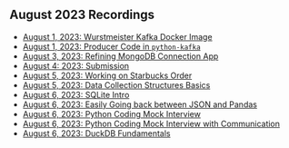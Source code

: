 ## August 2023 Recordings

- [August 1, 2023: Wurstmeister Kafka Docker Image](https://share.getcloudapp.com/rRuzBAD0)
- [August 1, 2023: Producer Code in `python-kafka`](https://share.getcloudapp.com/z8ubB9Ay)
- [August 3, 2023: Refining MongoDB Connection App](https://share.getcloudapp.com/v1uW9w7n)
- [August 4: 2023: Submission]()
- [August 5, 2023: Working on Starbucks Order](https://share.getcloudapp.com/wbuLqbvN)
- [August 5, 2023: Data Collection Structures Basics](https://share.getcloudapp.com/E0uLOjwy)
- [August 6, 2023: SQLite Intro]()
- [August 6, 2023: Easily Going back between JSON and Pandas]()
- [August 6, 2023: Python Coding Mock Interview](https://share.getcloudapp.com/4guXGrnx)
- [August 6, 2023: Python Coding Mock Interview with Communication](https://share.getcloudapp.com/nOuL2Xrm)
- [August 6, 2023: DuckDB Fundamentals]()
